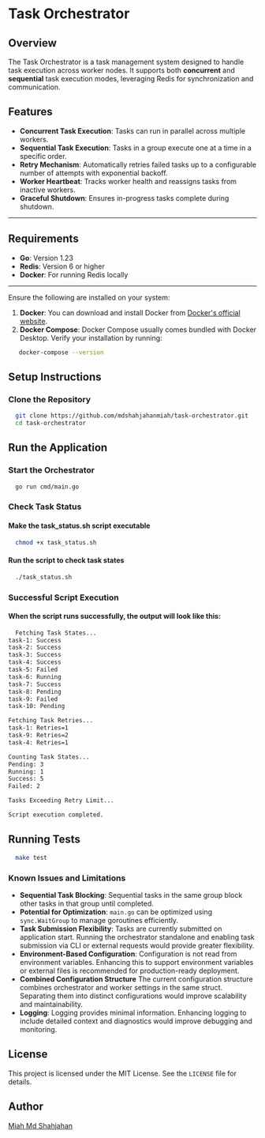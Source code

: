 # Task Orchestrator

## Overview

The Task Orchestrator is a task management system designed to handle task execution across worker nodes. It supports both **concurrent** and **sequential** task execution modes, leveraging Redis for synchronization and communication.

## Features

- **Concurrent Task Execution**: Tasks can run in parallel across multiple workers.
- **Sequential Task Execution**: Tasks in a group execute one at a time in a specific order.
- **Retry Mechanism**: Automatically retries failed tasks up to a configurable number of attempts with exponential backoff.
- **Worker Heartbeat**: Tracks worker health and reassigns tasks from inactive workers.
- **Graceful Shutdown**: Ensures in-progress tasks complete during shutdown.

---

## Requirements

- **Go**: Version 1.23
- **Redis**: Version 6 or higher
- **Docker**: For running Redis locally

---
Ensure the following are installed on your system:
1. **Docker**: You can download and install Docker from [Docker's official website](https://www.docker.com/products/docker-desktop).
2. **Docker Compose**: Docker Compose usually comes bundled with Docker Desktop. Verify your installation by running:
```sh
   docker-compose --version
```

## Setup Instructions

### Clone the Repository

```bash
  git clone https://github.com/mdshahjahanmiah/task-orchestrator.git
  cd task-orchestrator
```

## Run the Application
### Start the Orchestrator
    
```bash 
  go run cmd/main.go
```
### Check Task Status
#### Make the task_status.sh script executable

```bash 
  chmod +x task_status.sh
```
#### Run the script to check task states

```bash 
  ./task_status.sh
```
### Successful Script Execution
#### When the script runs successfully, the output will look like this:
```bash 
  Fetching Task States...
task-1: Success
task-2: Success
task-3: Success
task-4: Success
task-5: Failed
task-6: Running
task-7: Success
task-8: Pending
task-9: Failed
task-10: Pending

Fetching Task Retries...
task-1: Retries=1
task-9: Retries=2
task-4: Retries=1

Counting Task States...
Pending: 3
Running: 1
Success: 5
Failed: 2

Tasks Exceeding Retry Limit...

Script execution completed.
```
## Running Tests
```bash 
  make test
```

### Known Issues and Limitations
- **Sequential Task Blocking**: Sequential tasks in the same group block other tasks in that group until completed.
- **Potential for Optimization**: `main.go` can be optimized using `sync.WaitGroup` to manage goroutines efficiently.
- **Task Submission Flexibility**: Tasks are currently submitted on application start. Running the orchestrator standalone and enabling task submission via CLI or external requests would provide greater flexibility.
- **Environment-Based Configuration**: Configuration is not read from environment variables. Enhancing this to support environment variables or external files is recommended for production-ready deployment.
- **Combined Configuration Structure** The current configuration structure combines orchestrator and worker settings in the same struct. Separating them into distinct configurations would improve scalability and maintainability.
- **Logging**: Logging provides minimal information. Enhancing logging to include detailed context and diagnostics would improve debugging and monitoring.

## License
This project is licensed under the MIT License. See the `LICENSE` file for details.

## Author
[Miah Md Shahjahan](https://smiah.dev)
